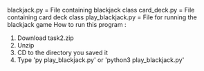 blackjack.py = File containing blackjack class
card_deck.py = File containing card deck class
play_blackjack.py = File for running the blackjack game
How to run this program :
1. Download task2.zip
2. Unzip
3. CD to the directory you saved it
4. Type 'py play_blackjack.py' or 'python3 play_blackjack.py'
